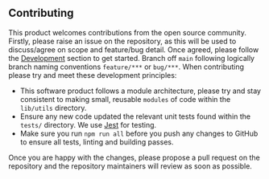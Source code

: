## Contributing

This product welcomes contributions from the open source community. Firstly, please raise an issue on the repository, as this will be used to discuss/agree on scope and feature/bug detail. Once agreed, please follow the [Development](https://github.com/ScottBrenner/cfn-lint-action#development) section to get started. Branch off `main` following logically branch naming conventions `feature/***` or `bug/***`. When contributing please try and meet these development principles:

- This software product follows a module architecture, please try and stay consistent to making small, reusable `modules` of code within the `lib/utils` directory.
- Ensure any new code updated the relevant unit tests found within the `tests/` directory. We use [Jest](https://jestjs.io/) for testing.
- Make sure you run `npm run all` before you push any changes to GitHub to ensure all tests, linting and building passes.

Once you are happy with the changes, please propose a pull request on the repository and the repository maintainers will review as soon as possible.
